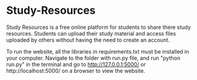 # Study-Resources

Study Resources is a free online platform for students to share there study resources.
Students can upload their study material and access files uploaded by others without having the need to create an account.

To run the website, all the libraries in requirements.txt must be installed in your computer.
Navigate to the folder with run.py file, and run "python run.py" in the terminal and go to http://127.0.0.1:5000/ or http://localhost:5000/ on a browser 
to view the website.
